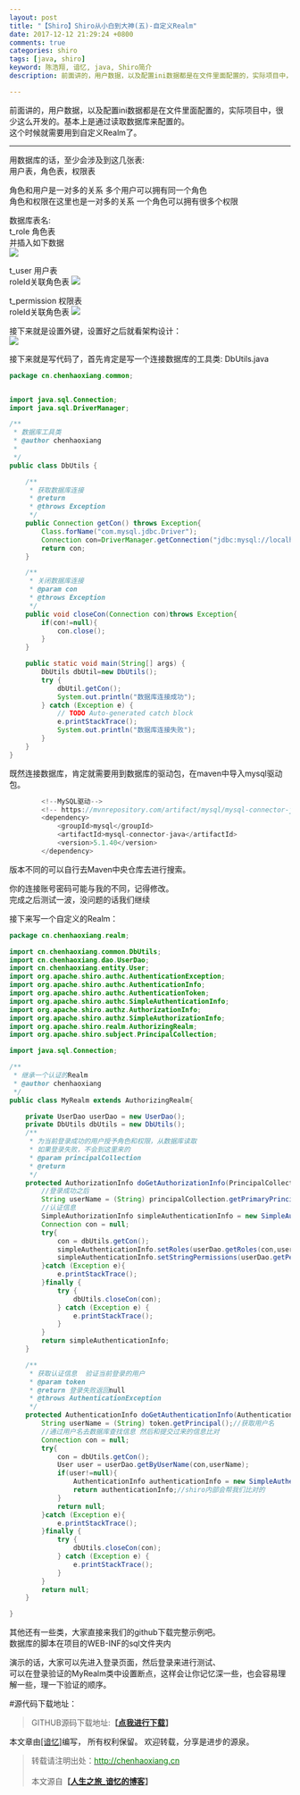 ```yaml
---
layout: post
title: "【Shiro】Shiro从小白到大神(五)-自定义Realm"
date: 2017-12-12 21:29:24 +0800
comments: true
categories: shiro
tags: [java, shiro]
keyword: 陈浩翔, 谙忆, java, Shiro简介
description: 前面讲的，用户数据，以及配置ini数据都是在文件里面配置的，实际项目中，很少这么开发的。基本上是通过读取数据库来配置的。这个时候就需要用到自定义Realm了。  

---
```


前面讲的，用户数据，以及配置ini数据都是在文件里面配置的，实际项目中，很少这么开发的。基本上是通过读取数据库来配置的。  
这个时候就需要用到自定义Realm了。  

<!-- more -->
----------

用数据库的话，至少会涉及到这几张表:  
用户表，角色表，权限表  

角色和用户是一对多的关系 多个用户可以拥有同一个角色  
角色和权限在这里也是一对多的关系 一个角色可以拥有很多个权限  
  
数据库表名:  
t_role 角色表  
并插入如下数据  
![](https://i.imgur.com/lfVB6MB.png)  

t_user 用户表  
roleId关联角色表
![](https://i.imgur.com/uJUYXKw.png)  

t_permission 权限表  
roleId关联角色表
![](https://i.imgur.com/48sSenK.png)  

接下来就是设置外键，设置好之后就看架构设计：  
![](https://i.imgur.com/kQXn1RD.png)  

接下来就是写代码了，首先肯定是写一个连接数据库的工具类:
DbUtils.java
```java
package cn.chenhaoxiang.common;


import java.sql.Connection;
import java.sql.DriverManager;

/**
 * 数据库工具类
 * @author chenhaoxiang
 *
 */
public class DbUtils {

    /**
     * 获取数据库连接
     * @return
     * @throws Exception
     */
    public Connection getCon() throws Exception{
        Class.forName("com.mysql.jdbc.Driver");
        Connection con=DriverManager.getConnection("jdbc:mysql://localhost:3306/db_shiro", "root", "1234");
        return con;
    }

    /**
     * 关闭数据库连接
     * @param con
     * @throws Exception
     */
    public void closeCon(Connection con)throws Exception{
        if(con!=null){
            con.close();
        }
    }

    public static void main(String[] args) {
        DbUtils dbUtil=new DbUtils();
        try {
            dbUtil.getCon();
            System.out.println("数据库连接成功");
        } catch (Exception e) {
            // TODO Auto-generated catch block
            e.printStackTrace();
            System.out.println("数据库连接失败");
        }
    }
}
```
既然连接数据库，肯定就需要用到数据库的驱动包，在maven中导入mysql驱动包。  
```java
        <!--MySQL驱动-->
        <!-- https://mvnrepository.com/artifact/mysql/mysql-connector-java -->
        <dependency>
            <groupId>mysql</groupId>
            <artifactId>mysql-connector-java</artifactId>
            <version>5.1.40</version>
        </dependency>
```
版本不同的可以自行去Maven中央仓库去进行搜索。  

你的连接账号密码可能与我的不同，记得修改。  
完成之后测试一波，没问题的话我们继续  

接下来写一个自定义的Realm：  
```java
package cn.chenhaoxiang.realm;

import cn.chenhaoxiang.common.DbUtils;
import cn.chenhaoxiang.dao.UserDao;
import cn.chenhaoxiang.entity.User;
import org.apache.shiro.authc.AuthenticationException;
import org.apache.shiro.authc.AuthenticationInfo;
import org.apache.shiro.authc.AuthenticationToken;
import org.apache.shiro.authc.SimpleAuthenticationInfo;
import org.apache.shiro.authz.AuthorizationInfo;
import org.apache.shiro.authz.SimpleAuthorizationInfo;
import org.apache.shiro.realm.AuthorizingRealm;
import org.apache.shiro.subject.PrincipalCollection;

import java.sql.Connection;

/**
 * 继承一个认证的Realm
 * @author chenhaoxiang
 */
public class MyRealm extends AuthorizingRealm{

    private UserDao userDao = new UserDao();
    private DbUtils dbUtils = new DbUtils();
    /**
     * 为当前登录成功的用户授予角色和权限，从数据库读取
     * 如果登录失败，不会到这里来的
     * @param principalCollection
     * @return
     */
    protected AuthorizationInfo doGetAuthorizationInfo(PrincipalCollection principalCollection) {
        //登录成功之后
        String userName = (String) principalCollection.getPrimaryPrincipal();//获取用户信息
        //认证信息
        SimpleAuthorizationInfo simpleAuthenticationInfo = new SimpleAuthorizationInfo();
        Connection con = null;
        try{
            con = dbUtils.getCon();
            simpleAuthenticationInfo.setRoles(userDao.getRoles(con,userName));//设置角色
            simpleAuthenticationInfo.setStringPermissions(userDao.getPermissions(con,userName));//获取权限
        }catch (Exception e){
            e.printStackTrace();
        }finally {
            try {
                dbUtils.closeCon(con);
            } catch (Exception e) {
                e.printStackTrace();
            }
        }
        return simpleAuthenticationInfo;
    }

    /**
     * 获取认证信息  验证当前登录的用户
     * @param token
     * @return 登录失败返回null
     * @throws AuthenticationException
     */
    protected AuthenticationInfo doGetAuthenticationInfo(AuthenticationToken token) throws AuthenticationException {
        String userName = (String) token.getPrincipal();//获取用户名
        //通过用户名去数据库查找信息 然后和提交过来的信息比对
        Connection con = null;
        try{
            con = dbUtils.getCon();
            User user = userDao.getByUserName(con,userName);
            if(user!=null){
                AuthenticationInfo authenticationInfo = new SimpleAuthenticationInfo(user.getUserName(),user.getPassword(),"aa");//第二个参数密码是数据库的密码，第三个参数realmName，我们在这里随便写一个
                return authenticationInfo;//shiro内部会帮我们比对的
            }
            return null;
        }catch (Exception e){
            e.printStackTrace();
        }finally {
            try {
                dbUtils.closeCon(con);
            } catch (Exception e) {
                e.printStackTrace();
            }
        }
        return null;
    }

}

```

其他还有一些类，大家直接来我们的github下载完整示例吧。  
数据库的脚本在项目的WEB-INF的sql文件夹内  

演示的话，大家可以先进入登录页面，然后登录来进行测试、  
可以在登录验证的MyRealm类中设置断点，这样会让你记忆深一些，也会容易理解一些，理一下验证的顺序。  

#源代码下载地址：
<blockquote cite='陈浩翔'>
GITHUB源码下载地址:<strong>【<a href='http://chenhaoxiang.cn' target='_blank'>点我进行下载</a>】</strong>
</blockquote>


本文章由<a href="http://chenhaoxiang.cn/">[谙忆]</a>编写， 所有权利保留。 
欢迎转载，分享是进步的源泉。
<blockquote cite='陈浩翔'>
<p background-color='#D3D3D3'>转载请注明出处：<a href='http://chenhaoxiang.cn'><font color="green">http://chenhaoxiang.cn</font></a><br><br>
本文源自<strong>【<a href='http://chenhaoxiang.cn' target='_blank'>人生之旅_谙忆的博客</a>】</strong></p>
 </blockquote>